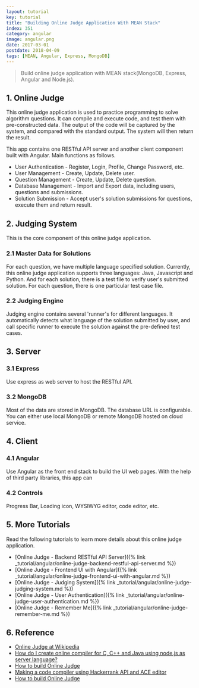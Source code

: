 ```yaml
---
layout: tutorial
key: tutorial
title: "Building Online Judge Application With MEAN Stack"
index: 351
category: angular
image: angular.png
date: 2017-03-01
postdate: 2018-04-09
tags: [MEAN, Angular, Express, MongoDB]
---
```


> Build online judge application with MEAN stack(MongoDB, Express, Angular and Node.js).

## 1. Online Judge
This online judge application is used to practice programming to solve algorithm questions. It can compile and execute code, and test them with pre-constructed data. The output of the code will be captured by the system, and compared with the standard output. The system will then return the result.

This app contains one RESTful API server and another client component built with Angular. Main functions as follows.
* User Authentication - Register, Login, Profile, Change Password, etc.
* User Management - Create, Update, Delete user.
* Question Management - Create, Update, Delete question.
* Database Management - Import and Export data, including users, questions and submissions.
* Solution Submission - Accept user's solution submissions for questions, execute them and return result.

## 2. Judging System
This is the core component of this online judge application.
### 2.1 Master Data for Solutions
For each question, we have multiple language specified solution. Currently, this online judge application supports three languages: Java, Javascript and Python. And for each solution, there is a test file to verify user's submitted solution. For each question, there is one particular test case file.
### 2.2 Judging Engine
Judging engine contains several 'runner's for different languages. It automatically detects what language of the solution submitted by user, and call specific runner to execute the solution against the pre-defined test cases.

## 3. Server
### 3.1 Express
Use express as web server to host the RESTful API.
### 3.2 MongoDB
Most of the data are stored in MongoDB. The database URL is configurable. You can either use local MongoDB or remote MongoDB hosted on cloud service.

## 4. Client
### 4.1 Angular
Use Angular as the front end stack to build the UI web pages. With the help of third party libraries, this app can
### 4.2 Controls
Progress Bar, Loading icon, WYSIWYG editor, code editor, etc.

## 5. More Tutorials
Read the following tutorials to learn more details about this online judge application.
* [Online Judge - Backend RESTful API Server]({% link _tutorial/angular/online-judge-backend-restful-api-server.md %})
* [Online Judge - Frontend UI with Angular]({% link _tutorial/angular/online-judge-frontend-ui-with-angular.md %})
* [Online Judge - Judging System]({% link _tutorial/angular/online-judge-judging-system.md %})
* [Online Judge - User Authentication]({% link _tutorial/angular/online-judge-user-authentication.md %})
* [Online Judge - Remember Me]({% link _tutorial/angular/online-judge-remember-me.md %})

## 6. Reference
* [Online Judge at Wikipedia](https://en.wikipedia.org/wiki/Online_judge)
* [How do I create online compiler for C, C++ and Java using node.js as server language?](https://www.quora.com/How-do-I-create-online-compiler-for-C-C++-and-Java-using-node-js-as-server-language)
* [How to build Online Judge](https://www.zhihu.com/question/20343652)
* [Making a code compiler using Hackerrank API and ACE editor](http://blog.arpitdubey.com/making-a-code-compiler-using-hackerrank-api-and-ace-editor/)
* [How to build Online Judge](https://www.zhihu.com/question/20343652)
